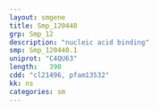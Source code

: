 ```yaml
---
layout: smgene
title: Smp_120440
grp: Smp_12
description: "nucleic acid binding"
smp: Smp_120440.1
uniprot: "C4QU63"
length:   390
cdd: "cl21496, pfam13532"
kk: ns
categories: sm
---
```

